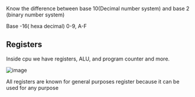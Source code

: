 Know the difference between base 10(Decimal number system) and base 2 (binary number system)

Base -16( hexa decimal) 0-9, A-F

## Registers

Inside cpu we have registers, ALU, and program counter and more.

![image](https://github.com/user-attachments/assets/7efd2d4b-7c5b-4ba3-b853-01541628fe25)

All registers are known for general purposes register because it can be used for any purpose
